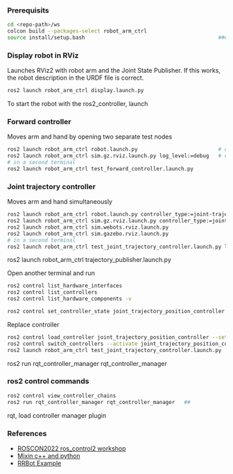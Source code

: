 ### Prerequisits

```sh
cd <repo-path>/ws
colcon build --packages-select robot_arm_ctrl
source install/setup.bash                                           ### always execute in new terminal
```

### Display robot in RViz

Launches RViz2 with robot arm and the Joint State Publisher.
If this works, the robot description in the URDF file is correct.

```sh
ros2 launch robot_arm_ctrl display.launch.py
```

To start the robot with the ros2_controller, launch

### Forward controller

Moves arm and hand by opening two separate test nodes

```sh
ros2 launch robot_arm_ctrl robot.launch.py                          # default: controller_type:=forward
ros2 launch robot_arm_ctrl sim.gz.rviz.launch.py log_level:=debug   # default: log_level:=info
# in a second terminal
ros2 launch robot_arm_ctrl test_forward_controller.launch.py
```

### Joint trajectory controller

Moves arm and hand simultaneously

```sh
ros2 launch robot_arm_ctrl robot.launch.py controller_type:=joint-trajectory log_level:=info
ros2 launch robot_arm_ctrl sim.gz.rviz.launch.py controller_type:=joint-trajectory log_level:=info
ros2 launch robot_arm_ctrl sim.webots.rviz.launch.py
ros2 launch robot_arm_ctrl sim.gazebo.rviz.launch.py
# in a second terminal
ros2 launch robot_arm_ctrl test_joint_trajectory_controller.launch.py log_level:=info
```

ros2 launch robot_arm_ctrl trajectory_publisher.launch.py

Open another terminal and run

```sh
ros2 control list_hardware_interfaces
ros2 control list_controllers
ros2 control list_hardware_components -v

ros2 control set_controller_state joint_trajectory_position_controller active
```

Replace controller

```sh
ros2 control load_controller joint_trajectory_position_controller --set-state inactive
ros2 control switch_controllers --activate joint_trajectory_position_controller --deactivate forward_position_controller
ros2 launch robot_arm_ctrl test_joint_trajectory_controller.launch.py
```


ros2 run rqt_controller_manager rqt_controller_manager

### ros2 control commands

```sh
ros2 control view_controller_chains
ros2 run rqt_controller_manager rqt_controller_manager   ##
```

rqt, load controller manager plugin

### References

- [ROSCON2022 ros_control2 workshop](https://github.com/ros-controls/roscon2022_workshop)
- [Mixin c++ and python](https://roboticsbackend.com/ros2-package-for-both-python-and-cpp-nodes/)
- [RRBot Example](https://control.ros.org/master/doc/ros2_control_demos/example_1/doc/userdoc.html)